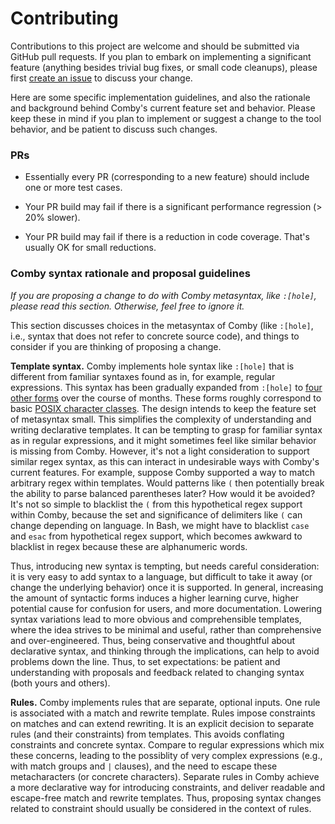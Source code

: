 # Contributing

Contributions to this project are welcome and should be submitted via GitHub
pull requests. If you plan to embark on implementing a significant feature
(anything besides trivial bug fixes, or small code cleanups), please first
[create an issue](https://github.com/comby-tools/comby/issues/new/choose) to
discuss your change.

Here are some specific implementation guidelines, and also the rationale and
background behind Comby's current feature set and behavior. Please keep these
in mind if you plan to implement or suggest a change to the tool behavior, and
be patient to discuss such changes.

### PRs

- Essentially every PR (corresponding to a new feature) should include one or
  more test cases.

- Your PR build may fail if there is a significant performance regression (> 20% slower).

- Your PR build may fail if there is a reduction in code coverage. That's usually OK for small reductions.

### Comby syntax rationale and proposal guidelines

*If you are proposing a change to do with Comby metasyntax, like `:[hole]`,
please read this section. Otherwise, feel free to ignore it.*

This section discusses choices in the metasyntax of Comby (like `:[hole]`,
i.e., syntax that does not refer to concrete source code), and things to
consider if you are thinking of proposing a change.

**Template syntax.** Comby implements hole syntax like `:[hole]` that is
different from familiar syntaxes found as in, for example, regular expressions.
This syntax has been gradually expanded from `:[hole]` to [four other
forms](https://comby.dev/#match-syntax) over the course of months. These forms
roughly correspond to basic [POSIX character
classes](https://en.wikibooks.org/wiki/Regular_Expressions/POSIX_Basic_Regular_Expressions).
The design intends to keep the feature set of metasyntax small. This simplifies
the complexity of understanding and writing declarative templates. It can be
tempting to grasp for familiar syntax as in regular expressions, and it might
sometimes feel like similar behavior is missing from Comby. However, it's not a
light consideration to support similar regex syntax, as this can interact in
undesirable ways with Comby's current features. For example, suppose Comby
supported a way to match arbitrary regex within templates. Would patterns like
`(` then potentially break the ability to parse balanced parentheses later? How
would it be avoided?  It's not so simple to blacklist the `(` from this
hypothetical regex support within Comby, because the set and significance of
delimiters like `(` can change depending on language. In Bash, we might have to
blacklist `case` and `esac` from hypothetical regex support, which becomes
awkward to blacklist in regex because these are alphanumeric words.

Thus, introducing new syntax is tempting, but needs careful consideration: it
is very easy to add syntax to a language, but difficult to take it away (or
change the underlying behavior) once it is supported. In general, increasing
the amount of syntactic forms induces a higher learning curve, higher potential
cause for confusion for users, and more documentation. Lowering syntax
variations lead to more obvious and comprehensible templates, where the idea
strives to be minimal and useful, rather than comprehensive and
over-engineered.  Thus, being conservative and thoughtful about declarative
syntax, and thinking through the implications, can help to avoid problems down
the line. Thus, to set expectations: be patient and understanding with
proposals and feedback related to changing syntax (both yours and others).

**Rules.** Comby implements rules that are separate, optional inputs. One rule
is associated with a match and rewrite template. Rules impose constraints on
matches and can extend rewriting. It is an explicit decision to separate rules
(and their constraints) from templates. This avoids conflating constraints and
concrete syntax. Compare to regular expressions which mix these concerns,
leading to the possiblity of very complex expressions (e.g., with match groups
and `|` clauses), and the need to escape these metacharacters (or concrete
characters).  Separate rules in Comby achieve a more declarative way for
introducing constraints, and deliver readable and escape-free match and rewrite
templates.  Thus, proposing syntax changes related to constraint should usually
be considered in the context of rules.
